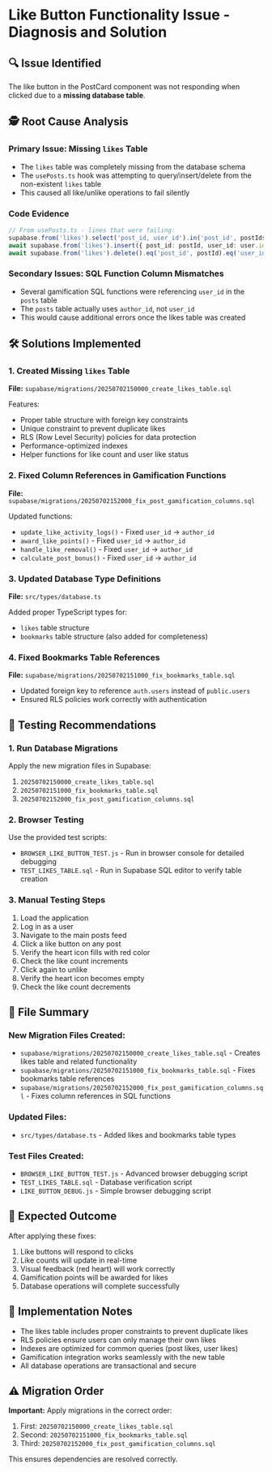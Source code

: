 # Like Button Functionality Issue - Diagnosis and Solution

## 🔍 Issue Identified

The like button in the PostCard component was not responding when clicked due to a **missing database table**.

## 🕵️ Root Cause Analysis

### Primary Issue: Missing `likes` Table
- The `likes` table was completely missing from the database schema
- The `usePosts.ts` hook was attempting to query/insert/delete from the non-existent `likes` table
- This caused all like/unlike operations to fail silently

### Code Evidence
```typescript
// From usePosts.ts - lines that were failing:
supabase.from('likes').select('post_id, user_id').in('post_id', postIds)  // Line 117
await supabase.from('likes').insert({ post_id: postId, user_id: user.id }); // Line 731
await supabase.from('likes').delete().eq('post_id', postId).eq('user_id', user.id); // Line 760
```

### Secondary Issues: SQL Function Column Mismatches
- Several gamification SQL functions were referencing `user_id` in the `posts` table
- The `posts` table actually uses `author_id`, not `user_id`
- This would cause additional errors once the likes table was created

## 🛠️ Solutions Implemented

### 1. Created Missing `likes` Table
**File:** `supabase/migrations/20250702150000_create_likes_table.sql`

Features:
- Proper table structure with foreign key constraints
- Unique constraint to prevent duplicate likes
- RLS (Row Level Security) policies for data protection
- Performance-optimized indexes
- Helper functions for like count and user like status

### 2. Fixed Column References in Gamification Functions
**File:** `supabase/migrations/20250702152000_fix_post_gamification_columns.sql`

Updated functions:
- `update_like_activity_logs()` - Fixed `user_id` → `author_id`
- `award_like_points()` - Fixed `user_id` → `author_id`
- `handle_like_removal()` - Fixed `user_id` → `author_id`
- `calculate_post_bonus()` - Fixed `user_id` → `author_id`

### 3. Updated Database Type Definitions
**File:** `src/types/database.ts`

Added proper TypeScript types for:
- `likes` table structure
- `bookmarks` table structure (also added for completeness)

### 4. Fixed Bookmarks Table References
**File:** `supabase/migrations/20250702151000_fix_bookmarks_table.sql`

- Updated foreign key to reference `auth.users` instead of `public.users`
- Ensured RLS policies work correctly with authentication

## 🧪 Testing Recommendations

### 1. Run Database Migrations
Apply the new migration files in Supabase:
1. `20250702150000_create_likes_table.sql`
2. `20250702151000_fix_bookmarks_table.sql`
3. `20250702152000_fix_post_gamification_columns.sql`

### 2. Browser Testing
Use the provided test scripts:
- `BROWSER_LIKE_BUTTON_TEST.js` - Run in browser console for detailed debugging
- `TEST_LIKES_TABLE.sql` - Run in Supabase SQL editor to verify table creation

### 3. Manual Testing Steps
1. Load the application
2. Log in as a user
3. Navigate to the main posts feed
4. Click a like button on any post
5. Verify the heart icon fills with red color
6. Check the like count increments
7. Click again to unlike
8. Verify the heart icon becomes empty
9. Check the like count decrements

## 📝 File Summary

### New Migration Files Created:
- `supabase/migrations/20250702150000_create_likes_table.sql` - Creates likes table and related functionality
- `supabase/migrations/20250702151000_fix_bookmarks_table.sql` - Fixes bookmarks table references
- `supabase/migrations/20250702152000_fix_post_gamification_columns.sql` - Fixes column references in SQL functions

### Updated Files:
- `src/types/database.ts` - Added likes and bookmarks table types

### Test Files Created:
- `BROWSER_LIKE_BUTTON_TEST.js` - Advanced browser debugging script
- `TEST_LIKES_TABLE.sql` - Database verification script
- `LIKE_BUTTON_DEBUG.js` - Simple browser debugging script

## 🚀 Expected Outcome

After applying these fixes:
1. Like buttons will respond to clicks
2. Like counts will update in real-time
3. Visual feedback (red heart) will work correctly
4. Gamification points will be awarded for likes
5. Database operations will complete successfully

## 🔧 Implementation Notes

- The likes table includes proper constraints to prevent duplicate likes
- RLS policies ensure users can only manage their own likes
- Indexes are optimized for common queries (post likes, user likes)
- Gamification integration works seamlessly with the new table
- All database operations are transactional and secure

## ⚠️ Migration Order

**Important:** Apply migrations in the correct order:
1. First: `20250702150000_create_likes_table.sql`
2. Second: `20250702151000_fix_bookmarks_table.sql`
3. Third: `20250702152000_fix_post_gamification_columns.sql`

This ensures dependencies are resolved correctly.